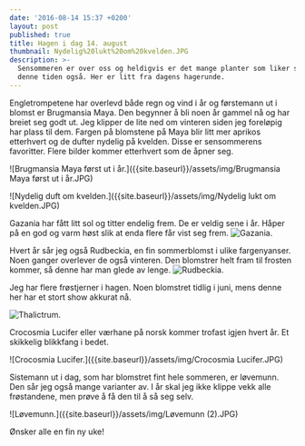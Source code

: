 ```yaml
---
date: '2016-08-14 15:37 +0200'
layout: post
published: true
title: Hagen i dag 14. august
thumbnail: Nydelig%20lukt%20om%20kvelden.JPG
description: >-
  Sensommeren er over oss og heldigvis er det mange planter som liker seg på
  denne tiden også. Her er litt fra dagens hagerunde.
---
```


Engletrompetene har overlevd både regn og vind i år og førstemann ut i blomst er Brugmansia Maya. Den begynner å bli noen år gammel nå og har breiet seg godt ut. Jeg klipper de lite ned om vinteren siden jeg foreløpig har plass til dem. Fargen på blomstene på Maya blir litt mer aprikos etterhvert og de dufter nydelig på kvelden. Disse er sensommerens favoritter. Flere bilder kommer etterhvert som de åpner seg.

![Brugmansia Maya først ut i år.]({{site.baseurl}}/assets/img/Brugmansia Maya først ut i år.JPG)

![Nydelig duft om kvelden.]({{site.baseurl}}/assets/img/Nydelig lukt om kvelden.JPG)

<!--more-->

Gazania har fått litt sol og titter endelig frem. De er veldig sene i år. Håper på en god og varm høst slik at enda flere får vist seg frem.
![Gazania.]({{site.baseurl}}/assets/img/Gazania.JPG)

Hvert år sår jeg også Rudbeckia, en fin sommerblomst i ulike fargenyanser. Noen ganger overlever de også vinteren. Den blomstrer helt fram til frosten kommer, så denne har man glede av lenge.
![Rudbeckia.]({{site.baseurl}}/assets/img/Rudbeckia.JPG)

Jeg har flere frøstjerner i hagen. Noen blomstret tidlig i juni, mens denne her har et stort show akkurat nå. 

![Thalictrum.]({{site.baseurl}}/assets/img/Thalictrum.JPG)

Crocosmia Lucifer eller værhane på norsk kommer trofast igjen hvert år. Et skikkelig blikkfang i bedet. 

![Crocosmia Lucifer.]({{site.baseurl}}/assets/img/Crocosmia Lucifer.JPG)

Sistemann ut i dag, som har blomstret fint hele sommeren, er løvemunn. Den sår jeg også mange varianter av. I år skal jeg ikke klippe vekk alle frøstandene, men prøve å få den til å så seg selv. 

![Løvemunn.]({{site.baseurl}}/assets/img/Løvemunn (2).JPG)

Ønsker alle en fin ny uke! 
